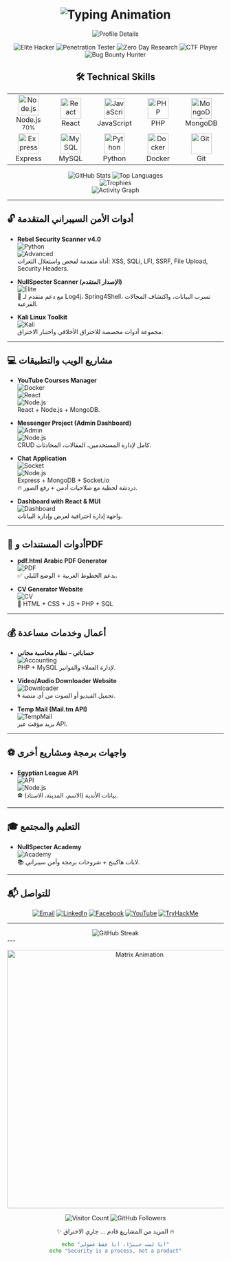 <h1 align="center">
  <img src="https://readme-typing-svg.herokuapp.com?font=Fira+Code&size=28&duration=4000&pause=1000&color=00FF00&center=true&vCenter=true&width=600&lines=🚀+NullSpecter+Projects+Timeline;💻+Cyber+Security+%7C+Full-Stack+Dev;👨‍💻+AbdUlrahman+Elsayed" alt="Typing Animation" />
</h1>

<!-- Animated Header Section -->
<div align="center">
  <img src="https://github-profile-summary-cards.vercel.app/api/cards/profile-details?username=NullSpecter&theme=github_dark" alt="Profile Details" />
</div>

<p align="center">
  <!-- Floating badges with animation -->
  <img src="https://img.shields.io/badge/Elite_Hacker-000000?style=for-the-badge&logo=windows-terminal&logoColor=00FF00&labelColor=000000" alt="Elite Hacker" />
  <img src="https://img.shields.io/badge/Penetration_Tester-000000?style=for-the-badge&logo=window-restore&logoColor=00FF00&labelColor=000000" alt="Penetration Tester" />
  <img src="https://img.shields.io/badge/Zero_Day_Research-000000?style=for-the-badge&logo=search&logoColor=00FF00&labelColor=000000" alt="Zero Day Research" />
  <img src="https://img.shields.io/badge/CTF_Player-000000?style=for-the-badge&logo=flag&logoColor=00FF00&labelColor=000000" alt="CTF Player" />
  <img src="https://img.shields.io/badge/Bug_Bounty_Hunter-000000?style=for-the-badge&logo=bug&logoColor=00FF00&labelColor=000000" alt="Bug Bounty Hunter" />
</p>

<!-- Skills Grid with Animation -->
<h2 align="center">🛠️ Technical Skills</h2>

<div align="center">
  <table align="center">
    <tr>
      <td align="center" width="96">
        <a href="#">
          <img src="https://skillicons.dev/icons?i=nodejs" width="48" height="48" alt="Node.js" />
        </a>
        <br>Node.js
        <br><sub>70%</sub>
      </td>
      <td align="center" width="96">
        <a href="#">
          <img src="https://skillicons.dev/icons?i=react" width="48" height="48" alt="React" />
        </a>
        <br>React
      </td>
      <td align="center" width="96">
        <a href="#">
          <img src="https://skillicons.dev/icons?i=js" width="48" height="48" alt="JavaScript" />
        </a>
        <br>JavaScript
      </td>
      <td align="center" width="96">
        <a href="#">
          <img src="https://skillicons.dev/icons?i=php" width="48" height="48" alt="PHP" />
        </a>
        <br>PHP
      </td>
      <td align="center" width="96">
        <a href="#">
          <img src="https://skillicons.dev/icons?i=mongodb" width="48" height="48" alt="MongoDB" />
        </a>
        <br>MongoDB
      </td>
    </tr>
    <tr>
      <td align="center" width="96">
        <a href="#">
          <img src="https://skillicons.dev/icons?i=express" width="48" height="48" alt="Express" />
        </a>
        <br>Express
      </td>
      <td align="center" width="96">
        <a href="#">
          <img src="https://skillicons.dev/icons?i=mysql" width="48" height="48" alt="MySQL" />
        </a>
        <br>MySQL
      </td>
      <td align="center" width="96">
        <a href="#">
          <img src="https://skillicons.dev/icons?i=python" width="48" height="48" alt="Python" />
        </a>
        <br>Python
      </td>
      <td align="center" width="96">
        <a href="#">
          <img src="https://skillicons.dev/icons?i=docker" width="48" height="48" alt="Docker" />
        </a>
        <br>Docker
      </td>
      <td align="center" width="96">
        <a href="#">
          <img src="https://skillicons.dev/icons?i=git" width="48" height="48" alt="Git" />
        </a>
        <br>Git
      </td>
    </tr>
  </table>
</div>

<!-- GitHub Stats with better animation -->
<div align="center">
  <img src="https://github-readme-stats.vercel.app/api?username=NullSpecter&show_icons=true&theme=dark&count_private=true&include_all_commits=true&line_height=24" alt="GitHub Stats" />
  <img src="https://github-readme-stats.vercel.app/api/top-langs/?username=NullSpecter&layout=compact&theme=dark&langs_count=8&hide=html,css" alt="Top Languages" />
</div>

<!-- Fixed GitHub Trophies -->
<div align="center">
  <img src="https://github-profile-trophy.vercel.app/?username=NullSpecter&theme=onedark&no-frame=true&row=1&column=7" alt="Trophies" />
</div>

<!-- Activity Graph -->
<div align="center">
  <img src="https://github-readme-activity-graph.vercel.app/graph?username=NullSpecter&theme=github-dark&hide_border=true&area=true" alt="Activity Graph" />
</div>

---

## 🔓 أدوات الأمن السيبراني المتقدمة

- **Rebel Security Scanner v4.0**  
  ![Python](https://img.shields.io/badge/Python-3776AB?style=for-the-badge&logo=python&logoColor=white)  
  ![Advanced](https://img.shields.io/badge/ADVANCED-000000?style=for-the-badge&logo=check-circle&logoColor=00FF00)  
  أداة متقدمة لفحص واستغلال الثغرات: XSS, SQLi, LFI, SSRF, File Upload, Security Headers.  

- **NullSpecter Scanner (الإصدار المتقدم)**  
  ![Elite](https://img.shields.io/badge/ELITE-000000?style=for-the-badge&logo=star&logoColor=00FF00)  
  🚀 مع دعم متقدم لـ Log4j، Spring4Shell، تسرب البيانات، واكتشاف المجالات الفرعية.  

- **Kali Linux Toolkit**  
  ![Kali](https://img.shields.io/badge/Kali_Linux-557C94?style=for-the-badge&logo=kalilinux&logoColor=white)  
  مجموعة أدوات مخصصة للاختراق الأخلاقي واختبار الاختراق.

---

## 💻 مشاريع الويب والتطبيقات

- **YouTube Courses Manager**  
  ![Docker](https://img.shields.io/badge/Docker-2496ED?style=for-the-badge&logo=docker&logoColor=white)  
  ![React](https://img.shields.io/badge/React-61DAFB?style=for-the-badge&logo=react&logoColor=black)  
  ![Node.js](https://img.shields.io/badge/Node.js-70%25-339933?style=for-the-badge&logo=node.js&logoColor=white)  
  React + Node.js + MongoDB.  

- **Messenger Project (Admin Dashboard)**  
  ![Admin](https://img.shields.io/badge/ADMIN-000000?style=for-the-badge&logo=shield&logoColor=00FF00)  
  ![Node.js](https://img.shields.io/badge/Node.js-70%25-339933?style=for-the-badge&logo=node.js&logoColor=white)  
  CRUD كامل لإدارة المستخدمين، المقالات، المحادثات.  

- **Chat Application**  
  ![Socket](https://img.shields.io/badge/Socket.IO-010101?style=for-the-badge&logo=socket.io&logoColor=white)  
  ![Node.js](https://img.shields.io/badge/Node.js-70%25-339933?style=for-the-badge&logo=node.js&logoColor=white)  
  Express + MongoDB + Socket.io  
  🔥 دردشة لحظية مع صلاحيات أدمن + رفع الصور.  

- **Dashboard with React & MUI**  
  ![Dashboard](https://img.shields.io/badge/DASHBOARD-000000?style=for-the-badge&logo=chart-area&logoColor=00FF00)  
  واجهة إدارة احترافية لعرض وإدارة البيانات.  

---

## 📄 أدوات المستندات وPDF

- **pdf.html Arabic PDF Generator**  
  ![PDF](https://img.shields.io/badge/PDF_Generator-000000?style=for-the-badge&logo=file-pdf&logoColor=00FF00)  
  ✅ يدعم الخطوط العربية + الوضع الليلي.  

- **CV Generator Website**  
  ![CV](https://img.shields.io/badge/CV_Creator-000000?style=for-the-badge&logo=file-invoice&logoColor=00FF00)  
  🎨 HTML + CSS + JS + PHP + SQL  

---

## 💰 أعمال وخدمات مساعدة

- **حساباتي – نظام محاسبة مجاني**  
  ![Accounting](https://img.shields.io/badge/ACCOUNTING-000000?style=for-the-badge&logo=calculator&logoColor=00FF00)  
  PHP + MySQL لإدارة العملاء والفواتير.  

- **Video/Audio Downloader Website**  
  ![Downloader](https://img.shields.io/badge/MEDIA_DOWNLOADER-000000?style=for-the-badge&logo=download&logoColor=00FF00)  
  🌀 تحميل الفيديو أو الصوت من أي منصة.  

- **Temp Mail (Mail.tm API)**  
  ![TempMail](https://img.shields.io/badge/TEMP_MAIL-000000?style=for-the-badge&logo=mail-ru&logoColor=00FF00)  
  بريد مؤقت عبر API.  

---

## ⚽ واجهات برمجة ومشاريع أخرى

- **Egyptian League API**  
  ![API](https://img.shields.io/badge/REST_API-000000?style=for-the-badge&logo=api&logoColor=00FF00)  
  ![Node.js](https://img.shields.io/badge/Node.js-70%25-339933?style=for-the-badge&logo=node.js&logoColor=white)  
  ⚽ بيانات الأندية (الاسم، المدينة، الاستاد).  

---

## 🎓 التعليم والمجتمع

- **NullSpecter Academy**  
  ![Academy](https://img.shields.io/badge/ACADEMY-000000?style=for-the-badge&logo=graduation-cap&logoColor=00FF00)  
  📚 لابات هاكينج + شروحات برمجة وأمن سيبراني.  

---

## 📬 للتواصل

<p align="center">
  <!-- Animated contact buttons -->
  <a href="mailto:boodapro540@gmail.com"><img src="https://img.shields.io/badge/Email-boodapro540%40gmail.com-000000?style=for-the-badge&logo=gmail&logoColor=00FF00" alt="Email" /></a>
  <a href="https://www.linkedin.com/in/abdulrahman-elsayed-59a664313"><img src="https://img.shields.io/badge/LinkedIn-AbdUlrahman%20Elsayed-000000?style=for-the-badge&logo=linkedin&logoColor=00FF00" alt="LinkedIn" /></a>
  <a href="https://www.facebook.com/abdulelsayd"><img src="https://img.shields.io/badge/Facebook-Abdulelsayd-000000?style=for-the-badge&logo=facebook&logoColor=00FF00" alt="Facebook" /></a>
  <a href="https://www.youtube.com/@gamotek175"><img src="https://img.shields.io/badge/YouTube-Gamotek175-000000?style=for-the-badge&logo=youtube&logoColor=00FF00" alt="YouTube" /></a>
  <a href="https://tryhackme.com/p/NullSpecter"><img src="https://img.shields.io/badge/TryHackMe-NullSpecter-000000?style=for-the-badge&logo=tryhackme&logoColor=00FF00" alt="TryHackMe" /></a>
</p>

---
<!-- Alternative GitHub Streak Stats -->
<div align="center">
  <img src="https://streak-stats.demolab.com/?user=NullSpecter&theme=dark&hide_border=true&background=000000&stroke=00FF00&ring=00FF00&fire=00FF00&currStreakLabel=00FF00" alt="GitHub Streak" />
</div>
---


<p align="center">
  <img src="https://i.giphy.com/media/LMt9638dO8dftAjtco/giphy.webp" width="600" alt="Matrix Animation" />
</p>

<p align="center"> 
  <img src="https://komarev.com/ghpvc/?username=NullSpecter&color=00FF00&style=flat-square" alt="Visitor Count" />
  <img src="https://img.shields.io/github/followers/NullSpecter?label=Follow&style=social&color=00FF00" alt="GitHub Followers" />
</p>

<p align="center">✨ المزيد من المشاريع قادم ... جاري الاختراق 🔥</p>

<div align="center">
  
  ```bash
  echo "أنا لست خبيرًا، أنا فقط فضولي"
  echo "Security is a process, not a product"
